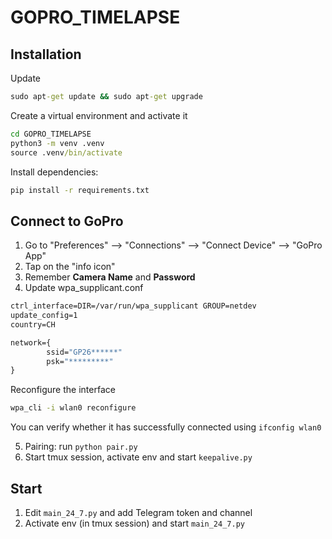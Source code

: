 # GOPRO_TIMELAPSE

## Installation

Update 
```cmd
sudo apt-get update && sudo apt-get upgrade
```

Create a virtual environment and activate it
```cmd
cd GOPRO_TIMELAPSE
python3 -m venv .venv
source .venv/bin/activate
```

Install dependencies:
```cmd
pip install -r requirements.txt
```

## Connect to GoPro

1. Go to "Preferences" --> "Connections" --> "Connect Device" --> "GoPro App"
2. Tap on the "info icon"
3. Remember **Camera Name** and **Password**
4. Update wpa_supplicant.conf

```cmd
ctrl_interface=DIR=/var/run/wpa_supplicant GROUP=netdev
update_config=1
country=CH

network={
        ssid="GP26******"
        psk="*********"
}
```
Reconfigure the interface
```cmd
wpa_cli -i wlan0 reconfigure
```
You can verify whether it has successfully connected using `ifconfig wlan0`

5. Pairing: run `python pair.py`
6. Start tmux session, activate env and start `keepalive.py`

## Start

1. Edit `main_24_7.py` and add Telegram token and channel 
2. Activate env (in tmux session) and start `main_24_7.py`
